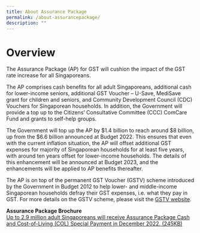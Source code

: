```yaml
---
title: About Assurance Package
permalink: /about-assurancepackage/
description: ""
---
```

# Overview 
The Assurance Package (AP) for GST will cushion the impact of the GST rate increase for all Singaporeans. 

The AP comprises cash benefits for all adult Singaporeans, additional cash for lower-income seniors, additional GST Voucher – U-Save, MediSave grant for children and seniors, and Community Development Council (CDC) Vouchers for Singaporean households. In addition, the Government will provide a top up to the Citizens’ Consultative Committee (CCC) ComCare Fund and grants to self-help groups.   

The Government will top up the AP by $1.4 billion to reach around $8 billion, up from the $6.6 billion announced at Budget 2022. This ensures that even with the current inflation situation, the AP will offset additional GST expenses for majority of Singaporean households for at least five years, with around ten years offset for lower-income households. The details of this enhancement will be announced at Budget 2023, and the enhancements will be applied to AP benefits thereafter.

The AP is on top of the permanent GST Voucher (GSTV) scheme introduced by the Government in Budget 2012 to help lower- and middle-income Singaporean households defray their GST expenses, i.e. what they pay in GST. For more details on the GSTV scheme, please visit the <a class="hyperlink" href="https://www.gstvoucher.gov.sg"> GSTV website</a>.

<b>Assurance Package Brochure</b><br>
<a class="hyperlink" href="/files/2022_Nov.pdf">Up to 2.9 million adult Singaporeans will receive Assurance Package Cash and Cost-of-Living (COL) Special Payment in December 2022. (245KB)</a><br><br>